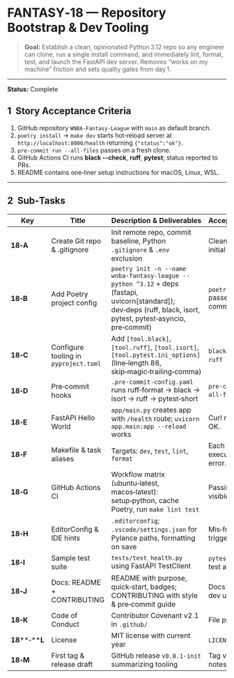 # FANTASY‑18 — Repository Bootstrap & Dev Tooling

> **Goal:** Establish a clean, opinionated Python 3.12 repo so any engineer can clone, run a single install command, and immediately lint, format, test, and launch the FastAPI dev server. Removes “works on my machine” friction and sets quality gates from day 1.

---

**Status:** Complete

## 1  Story Acceptance Criteria

1. GitHub repository `WNBA-Fantasy-League` with `main` as default branch.
2. `poetry install` → `make dev` starts hot‑reload server at `http://localhost:8000/health` returning `{"status":"ok"}`.
3. `pre‑commit run --all-files` passes on a fresh clone.
4. GitHub Actions CI runs **black --check**, **ruff**, **pytest**; status reported to PRs.
5. README contains one‑liner setup instructions for macOS, Linux, WSL.

---

## 2  Sub‑Tasks

| Key                  | Title                                 | Description & Deliverables                                                                                                                                   | Acceptance Criteria                             |
| -------------------- | ------------------------------------- | ------------------------------------------------------------------------------------------------------------------------------------------------------------ | ----------------------------------------------- |
| **18‑A**             | Create Git repo & .gitignore          | Init remote repo, commit baseline, Python `.gitignore` & `.env` exclusion                                                                                    | Clean git status after initial commit.          |
| **18‑B**             | Add Poetry project config             | `poetry init -n --name wnba-fantasy-league --python ^3.12` + deps (fastapi, uvicorn\[standard]); dev‑deps (ruff, black, isort, pytest, pytest‑asyncio, pre‑commit) | `poetry check` passes; `poetry.lock` committed. |
| **18‑C**             | Configure tooling in `pyproject.toml` | Add `[tool.black]`, `[tool.ruff]`, `[tool.isort]`, `[tool.pytest.ini_options]` (line‑length 88, skip‑magic‑trailing‑comma)                                   | `black --check .` & `ruff .` exit 0.            |
| **18‑D**             | Pre‑commit hooks                      | `.pre‑commit-config.yaml` runs ruff‑format → black → isort → ruff → pytest‑short                                                                             | `pre‑commit run --all-files` passes.            |
| **18‑E**             | FastAPI Hello World                   | `app/main.py` creates app with `/health` route; `uvicorn app.main:app --reload` works                                                                        | Curl returns JSON OK.                           |
| **18‑F**             | Makefile & task aliases               | Targets: `dev`, `test`, `lint`, `format`                                                                                                                     | Each target executes without error.             |
| **18‑G**             | GitHub Actions CI                     | Workflow matrix (ubuntu‑latest, macos‑latest): setup‑python, cache Poetry, run `make lint test`                                                              | Passing badge visible in README.                |
| **18‑H**             | EditorConfig & IDE hints              | `.editorconfig`; `.vscode/settings.json` for Pylance paths, formatting on save                                                                               | Mis‑formatted file triggers lint error.         |
| **18‑I**             | Sample test suite                     | `tests/test_health.py` using FastAPI TestClient                                                                                                              | `pytest` collects ≥1 test and passes.           |
| **18‑J**             | Docs: README + CONTRIBUTING           | README with purpose, quick‑start, badges; CONTRIBUTING with style & pre‑commit guide                                                                         | Docs render; new dev up in <5 min.              |
| **18‑K**             | Code of Conduct                       | Contributor Covenant v2.1 in `.github/`                                                                                                                      | File present.                                   |
| **18**\*\*‑\*\***L** | License                               | MIT license with current year                                                                                                                                | `LICENSE` committed.                            |
| **18‑M**             | First tag & release draft             | GitHub release `v0.0.1-init` summarizing tooling                                                                                                             | Tag visible; draft notes posted.                |

